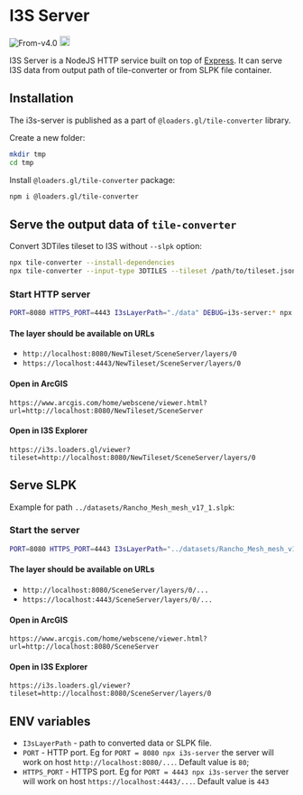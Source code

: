 # I3S Server

<p class="badges">
  <img src="https://img.shields.io/badge/From-v4.0-blue.svg?style=flat-square" alt="From-v4.0" />
  <a href="https://badge.fury.io/js/%40loaders.gl%2Ftile-converter">
    <img src="https://badge.fury.io/js/%40loaders.gl%2Ftile-converter.svg" alt="npm version" height="18" />
  </a>
</p>

I3S Server is a NodeJS HTTP service built on top of [Express](https://expressjs.com). It can serve I3S data from output path of tile-converter or from SLPK file container.

## Installation

The i3s-server is published as a part of `@loaders.gl/tile-converter` library.

Create a new folder:

```bash
mkdir tmp
cd tmp
```

Install `@loaders.gl/tile-converter` package:

```bash
npm i @loaders.gl/tile-converter
```

## Serve the output data of `tile-converter`

Convert 3DTiles tileset to I3S without `--slpk` option:

```bash
npx tile-converter --install-dependencies
npx tile-converter --input-type 3DTILES --tileset /path/to/tileset.json --name NewTileset
```

### Start HTTP server
```bash
PORT=8080 HTTPS_PORT=4443 I3sLayerPath="./data" DEBUG=i3s-server:* npx i3s-server
```

#### The layer should be available on URLs
- `http://localhost:8080/NewTileset/SceneServer/layers/0`
- `https://localhost:4443/NewTileset/SceneServer/layers/0`

#### Open in ArcGIS

`https://www.arcgis.com/home/webscene/viewer.html?url=http://localhost:8080/NewTileset/SceneServer`

#### Open in I3S Explorer

`https://i3s.loaders.gl/viewer?tileset=http://localhost:8080/NewTileset/SceneServer/layers/0`

## Serve SLPK

Example for path `../datasets/Rancho_Mesh_mesh_v17_1.slpk`:

### Start the server

```bash
PORT=8080 HTTPS_PORT=4443 I3sLayerPath="../datasets/Rancho_Mesh_mesh_v17_1.slpk" DEBUG=i3s-server:* npx i3s-server
```
#### The layer should be available on URLs

- `http://localhost:8080/SceneServer/layers/0/...`
- `https://localhost:4443/SceneServer/layers/0/...`

#### Open in ArcGIS

`https://www.arcgis.com/home/webscene/viewer.html?url=http://localhost:8080/SceneServer`

#### Open in I3S Explorer

`https://i3s.loaders.gl/viewer?tileset=http://localhost:8080/SceneServer/layers/0`

## ENV variables

- `I3sLayerPath` - path to converted data or SLPK file.
- `PORT` - HTTP port. Eg for `PORT = 8080 npx i3s-server` the server will work on host `http://localhost:8080/...`. Default value is `80`;
- `HTTPS_PORT` - HTTPS port. Eg for `PORT = 4443 npx i3s-server` the server will work on host `https://localhost:4443/...`. Default value is `443`